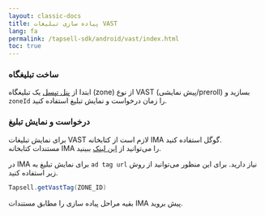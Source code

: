 ```yaml
---
layout: classic-docs
title: پیاده سازی تبلیغات VAST
lang: fa
permalink: /tapsell-sdk/android/vast/index.html
toc: true
---
```

### ساخت تبلیغگاه
ابتدا از [پنل تپسل](https://dashboard.tapsell.ir/) یک تبلیغگاه (zone) از نوع VAST (پیش نمایشی/preroll) بسازید و `zoneId` را زمان درخواست و نمایش تبلیغ استفاده کنید.

### درخواست و نمایش تبلیغ
برای نمایش تبلیغات VAST لازم است از کتابخانه IMA گوگل استفاده کنید.  
مستندات کتابخانه IMA را می‌توانید از [این لینک](https://developers.google.com/interactive-media-ads/docs/sdks/android) ببینید.  

در IMA برای نمایش تبلیغ به `ad tag url` نیاز دارید. برای این منظور می‌توانید از روش زیر استفاده کنید.

```java
Tapsell.getVastTag(ZONE_ID)
```
بقیه مراحل پیاده سازی را مطابق مستندات IMA پیش بروید.  